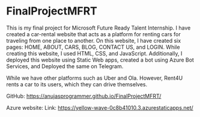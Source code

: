 # FinalProjectMFRT
This is my final project for Microsoft Future Ready Talent Internship. I have created a car-rental website that acts as a platform for renting cars for traveling from one place to another. On this website, I have created six pages: HOME, ABOUT, CARS, BLOG, CONTACT US, and LOGIN. While creating this website, I used HTML, CSS, and JavaScript. Additionally, I deployed this website using Static Web apps, created a bot using Azure Bot Services, and Deployed the same on Telegram.

While we have other platforms such as Uber and Ola. However, Rent4U rents a car to its users, which they can drive themselves.

GitHub: https://anujasprogrammer.github.io/FinalProjectMFRT/

Azure website: Link: https://yellow-wave-0c8b41010.3.azurestaticapps.net/

